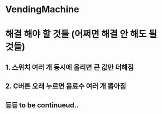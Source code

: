 # VendingMachine
# 해결 해야 할 것들 (어쩌면 해결 안 해도 될 것들)
## 1. 스위치 여러 개 동시에 올리면 큰 값만 더해짐
## 2. C버튼 오래 누르면 음료수 여러 개 뽑아짐
## 등등 to be continueud..
